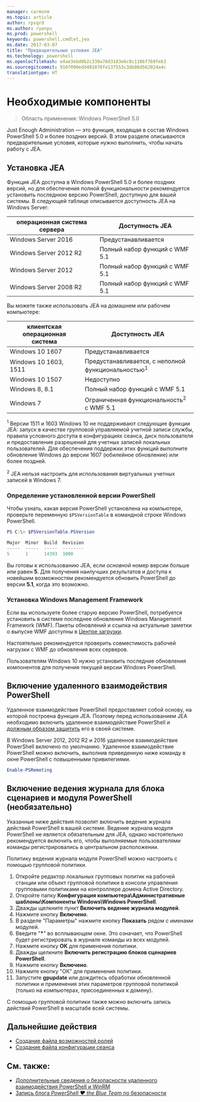 ```yaml
---
manager: carmonm
ms.topic: article
author: rpsqrd
ms.author: ryanpu
ms.prod: powershell
keywords: powershell,cmdlet,jea
ms.date: 2017-03-07
title: "Предварительные условия JEA"
ms.technology: powershell
ms.openlocfilehash: e4ae3ebd0b2c330a76d3183e6c9c1106f769feb3
ms.sourcegitcommit: 910f090edd401870fe137553c3db00d562024a4c
translationtype: HT
---
```

# <a name="prerequisites"></a>Необходимые компоненты

> Область применения: Windows PowerShell 5.0

Just Enough Administration — это функция, входящая в состав Windows PowerShell 5.0 и более поздних версий.
В этом разделе описываются предварительные условия, которые нужно выполнить, чтобы начать работу с JEA.

## <a name="install-jea"></a>Установка JEA

Функция JEA доступна в Windows PowerShell 5.0 и более поздних версий, но для обеспечения полной функциональности рекомендуется установить последнюю версию PowerShell, доступную для вашей системы.
В следующей таблице описывается доступность JEA на Windows Server:

операционная система сервера   | Доступность JEA
--------------------------|--------------------------------
Windows Server 2016       | Предустанавливается
Windows Server 2012 R2    | Полный набор функций с WMF 5.1
Windows Server 2012       | Полный набор функций с WMF 5.1
Windows Server 2008 R2    | Полный набор функций с WMF 5.1

Вы можете также использовать JEA на домашнем или рабочем компьютере:

клиентская операционная система   | Доступность JEA
--------------------------|-----------------------------------------------------
Windows 10 1607           | Предустанавливается
Windows 10 1603, 1511     | Предустанавливается, с неполной функциональностью<sup>1</sup>
Windows 10 1507           | Недоступно
Windows 8, 8.1            | Полный набор функций с WMF 5.1
Windows 7                 | Ограниченная функциональность<sup>2</sup> с WMF 5.1

<sup>1</sup> Версии 1511 и 1603 Windows 10 не поддерживают следующие функции JEA: запуск в качестве групповой управляемой учетной записи службы, правила условного доступа в конфигурациях сеанса, диск пользователя и предоставление разрешений для учетных записей локальных пользователей.
Для обеспечения поддержки этих функций выполните обновление Windows до версии 1607 (юбилейное обновление) или более поздней.

<sup>2</sup> JEA нельзя настроить для использования виртуальных учетных записей в Windows 7.

### <a name="check-which-version-of-powershell-is-installed"></a>Определение установленной версии PowerShell

Чтобы узнать, какая версия PowerShell установлена на компьютере, проверьте переменную `$PSVersionTable` в командной строке Windows PowerShell.

```powershell
PS C:\> $PSVersionTable.PSVersion

Major  Minor  Build  Revision
-----  -----  -----  --------
5      1      14393  1000
```

Вы готовы к использованию JEA, если *основной* номер версии больше или равен **5**.
Для получения наилучших результатов и доступа к новейшим возможностям рекомендуется обновить PowerShell до версии **5.1**, когда это возможно.

### <a name="install-windows-management-framework"></a>Установка Windows Management Framework

Если вы используете более старую версию PowerShell, потребуется установить в системе последнее обновление Windows Management Framework (WMF).
Пакеты обновлений и ссылка на актуальные заметки о выпуске WMF доступны в [Центре загрузки](https://aka.ms/WMF5).

Настоятельно рекомендуется проверить совместимость рабочей нагрузки с WMF до обновления всех серверов.

Пользователям Windows 10 нужно установить последние обновления компонентов для получения текущей версии Windows PowerShell.

## <a name="enable-powershell-remoting"></a>Включение удаленного взаимодействия PowerShell

Удаленное взаимодействие PowerShell предоставляет собой основу, на которой построена функция JEA.
Поэтому перед использованием JEA необходимо включить удаленное взаимодействие PowerShell и [должным образом защитить](https://msdn.microsoft.com/en-us/powershell/scripting/setup/winrmsecurity) его в своей системе.

В Windows Server 2012, 2012 R2 и 2016 удаленное взаимодействие PowerShell включено по умолчанию.
Удаленное взаимодействие PowerShell можно включить, выполнив приведенную ниже команду в окне PowerShell с повышенными привилегиями.

```powershell
Enable-PSRemoting
```

## <a name="enable-powershell-module-and-script-block-logging-optional"></a>Включение ведения журнала для блока сценариев и модуля PowerShell (необязательно)

Указанные ниже действия позволят включить ведение журнала действий PowerShell в вашей системе.
Ведение журнала модуля PowerShell не является обязательным для JEA, однако настоятельно рекомендуется включить его, чтобы выполняемые пользователями команды регистрировались в центральном расположении.

Политику ведения журнала модуля PowerShell можно настроить с помощью групповой политики.

1. Откройте редактор локальных групповых политик на рабочей станции или объект групповой политики в консоли управления групповыми политиками на контроллере домена Active Directory.
2. Откройте папку **Конфигурация компьютера\\Административные шаблоны\\Компоненты Windows\\Windows PowerShell**.
3. Дважды щелкните пункт **Включить ведение журнала модулей**.
4. Нажмите кнопку **Включено**.
5. В разделе "Параметры" нажмите кнопку **Показать** рядом с именами модулей.
6. Введите "**\***" во всплывающем окне. Это означает, что PowerShell будет регистрировать в журнале команды из всех модулей.
7. Нажмите кнопку **ОК** для применения политики.
8. Дважды щелкните **Включить регистрацию блоков сценариев PowerShell**.
9. Нажмите кнопку **Включено**.
10. Нажмите кнопку "ОК" для применения политики.
11. Запустите **gpupdate** или дождитесь обработки обновленной политики и применения этих параметров групповой политикой (только на компьютерах, присоединенных к домену).

С помощью групповой политики также можно включить запись действий PowerShell в масштабе всей системы.

## <a name="next-steps"></a>Дальнейшие действия

- [Создание файла возможностей ролей](role-capabilities.md)
- [Создание файла конфигурации сеанса](session-configurations.md)

## <a name="see-also"></a>См. также:

- [Дополнительные сведения о безопасности удаленного взаимодействия PowerShell и WinRM](https://msdn.microsoft.com/en-us/powershell/scripting/setup/winrmsecurity)
- [Запись блога *PowerShell ♥ the Blue Team* по безопасности](https://blogs.msdn.microsoft.com/powershell/2015/06/09/powershell-the-blue-team/)